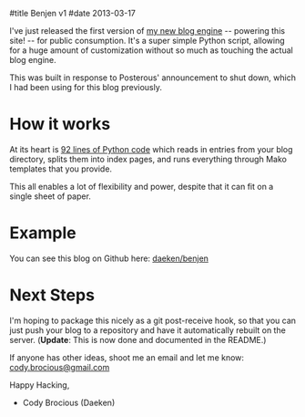 #title Benjen v1
#date 2013-03-17

I've just released the first version of [my new blog engine](https://github.com/daeken/Benjen) -- powering this site! -- for public consumption.
It's a super simple Python script, allowing for a huge amount of customization without so much as touching the actual blog engine.

This was built in response to Posterous' announcement to shut down, which I had been using for this blog previously.

How it works
============

At its heart is [92 lines of Python code](https://github.com/daeken/Benjen/blob/master/benjen.py) which reads in entries from your blog directory, splits them into index pages, and runs everything through Mako templates that you provide.

This all enables a lot of flexibility and power, despite that it can fit on a single sheet of paper.

Example
=======

You can see this blog on Github here: [daeken/benjen](https://github.com/daeken/Benjen/tree/master/daeken.com)

Next Steps
==========

I'm hoping to package this nicely as a git post-receive hook, so that you can just push your blog to a repository and have it automatically rebuilt on the server.
(**Update**: This is now done and documented in the README.)

If anyone has other ideas, shoot me an email and let me know: [cody.brocious@gmail.com](mailto:cody.brocious@gmail.com)

Happy Hacking,  
- Cody Brocious (Daeken)
